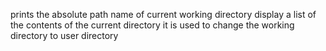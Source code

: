 prints the absolute path name of current working directory
display a list of the contents of the current directory
it is used to change the working directory to user directory
